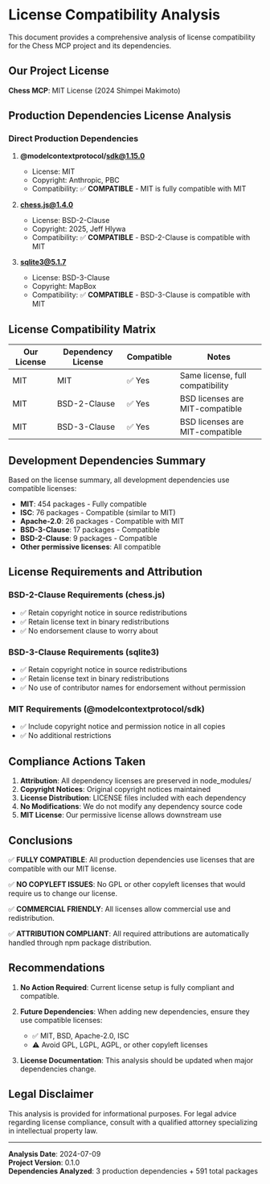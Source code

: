 # License Compatibility Analysis

This document provides a comprehensive analysis of license compatibility for the Chess MCP project
and its dependencies.

## Our Project License

**Chess MCP**: MIT License (2024 Shimpei Makimoto)

## Production Dependencies License Analysis

### Direct Production Dependencies

1. **@modelcontextprotocol/sdk@1.15.0**
   - License: MIT
   - Copyright: Anthropic, PBC
   - Compatibility: ✅ **COMPATIBLE** - MIT is fully compatible with MIT

2. **chess.js@1.4.0**
   - License: BSD-2-Clause
   - Copyright: 2025, Jeff Hlywa
   - Compatibility: ✅ **COMPATIBLE** - BSD-2-Clause is compatible with MIT

3. **sqlite3@5.1.7**
   - License: BSD-3-Clause
   - Copyright: MapBox
   - Compatibility: ✅ **COMPATIBLE** - BSD-3-Clause is compatible with MIT

## License Compatibility Matrix

| Our License | Dependency License | Compatible | Notes                            |
| ----------- | ------------------ | ---------- | -------------------------------- |
| MIT         | MIT                | ✅ Yes     | Same license, full compatibility |
| MIT         | BSD-2-Clause       | ✅ Yes     | BSD licenses are MIT-compatible  |
| MIT         | BSD-3-Clause       | ✅ Yes     | BSD licenses are MIT-compatible  |

## Development Dependencies Summary

Based on the license summary, all development dependencies use compatible licenses:

- **MIT**: 454 packages - Fully compatible
- **ISC**: 76 packages - Compatible (similar to MIT)
- **Apache-2.0**: 26 packages - Compatible with MIT
- **BSD-3-Clause**: 17 packages - Compatible
- **BSD-2-Clause**: 9 packages - Compatible
- **Other permissive licenses**: All compatible

## License Requirements and Attribution

### BSD-2-Clause Requirements (chess.js)

- ✅ Retain copyright notice in source redistributions
- ✅ Retain license text in binary redistributions
- ✅ No endorsement clause to worry about

### BSD-3-Clause Requirements (sqlite3)

- ✅ Retain copyright notice in source redistributions
- ✅ Retain license text in binary redistributions
- ✅ No use of contributor names for endorsement without permission

### MIT Requirements (@modelcontextprotocol/sdk)

- ✅ Include copyright notice and permission notice in all copies
- ✅ No additional restrictions

## Compliance Actions Taken

1. **Attribution**: All dependency licenses are preserved in node_modules/
2. **Copyright Notices**: Original copyright notices maintained
3. **License Distribution**: LICENSE files included with each dependency
4. **No Modifications**: We do not modify any dependency source code
5. **MIT License**: Our permissive license allows downstream use

## Conclusions

✅ **FULLY COMPATIBLE**: All production dependencies use licenses that are compatible with our MIT
license.

✅ **NO COPYLEFT ISSUES**: No GPL or other copyleft licenses that would require us to change our
license.

✅ **COMMERCIAL FRIENDLY**: All licenses allow commercial use and redistribution.

✅ **ATTRIBUTION COMPLIANT**: All required attributions are automatically handled through npm
package distribution.

## Recommendations

1. **No Action Required**: Current license setup is fully compliant and compatible.

2. **Future Dependencies**: When adding new dependencies, ensure they use compatible licenses:
   - ✅ MIT, BSD, Apache-2.0, ISC
   - ⚠️ Avoid GPL, LGPL, AGPL, or other copyleft licenses

3. **License Documentation**: This analysis should be updated when major dependencies change.

## Legal Disclaimer

This analysis is provided for informational purposes. For legal advice regarding license compliance,
consult with a qualified attorney specializing in intellectual property law.

---

**Analysis Date**: 2024-07-09  
**Project Version**: 0.1.0  
**Dependencies Analyzed**: 3 production dependencies + 591 total packages
